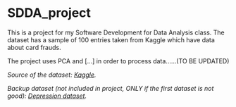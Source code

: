 # SDDA_project
This is a project for my Software Development for Data Analysis class. The dataset has a sample of 100 entries taken from Kaggle which have data about card frauds.

The project uses PCA and [...] in order to process data......(TO BE UPDATED)

<p><i>Source of the dataset: <a href="https://www.kaggle.com/datasets/dhanushnarayananr/credit-card-fraud/data">Kaggle</a>.</i></p>
<p><i>Backup dataset (not included in project, ONLY if the first dataset is not good): <a href="https://www.kaggle.com/datasets/anthonytherrien/depression-dataset">Depression dataset</a>.</i></p>
